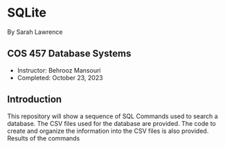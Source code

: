 # SQLite
By Sarah Lawrence

## COS 457 Database Systems
- Instructor: Behrooz Mansouri
- Completed: October 23, 2023

## Introduction
  This repository will show a sequence of SQL Commands used to search a database. The CSV files used for the database are provided. The code to create and organize the information into the CSV files is also provided. Results of the commands
